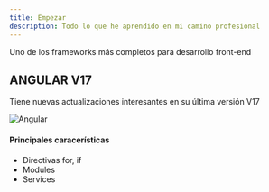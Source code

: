 ```yaml
---
title: Empezar
description: Todo lo que he aprendido en mi camino profesional
---
```


Uno de los frameworks más completos para desarrollo front-end


## ANGULAR V17

Tiene nuevas actualizaciones interesantes en su última versión V17

![Angular](https://upload.wikimedia.org/wikipedia/commons/thumb/c/cf/Angular_full_color_logo.svg/1200px-Angular_full_color_logo.svg.png)


#### Principales caracerísticas
- Directivas for, if
- Modules
- Services



